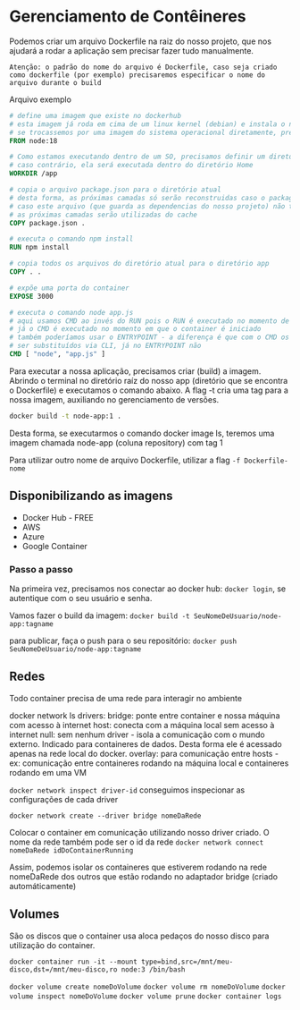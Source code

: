 # Gerenciamento de Contêineres

Podemos criar um arquivo Dockerfile na raiz do nosso projeto, que nos ajudará a rodar a aplicação sem precisar fazer tudo manualmente.
```
Atenção: o padrão do nome do arquivo é Dockerfile, caso seja criado como dockerfile (por exemplo) precisaremos especificar o nome do arquivo durante o build
```

Arquivo exemplo

```Dockerfile
# define uma imagem que existe no dockerhub 
# esta imagem já roda em cima de um linux kernel (debian) e instala o node
# se trocassemos por uma imagem do sistema operacional diretamente, precisaríamos instalar o node
FROM node:18 

# Como estamos executando dentro de um SO, precisamos definir um diretório para que a aplicação seja executada
# caso contrário, ela será executada dentro do diretório Home
WORKDIR /app

# copia o arquivo package.json para o diretório atual
# desta forma, as próximas camadas só serão reconstruidas caso o package.json tenha sofrido alguma alteração
# caso este arquivo (que guarda as dependencias do nosso projeto) não tenha sido alterado
# as próximas camadas serão utilizadas do cache
COPY package.json .

# executa o comando npm install
RUN npm install

# copia todos os arquivos do diretório atual para o diretório app
COPY . .

# expõe uma porta do container
EXPOSE 3000

# executa o comando node app.js
# aqui usamos CMD ao invés do RUN pois o RUN é executado no momento de build da imagem
# já o CMD é executado no momento em que o container é iniciado
# também poderíamos usar o ENTRYPOINT - a diferença é que com o CMD os argumentos podem
# ser substituídos via CLI, já no ENTRYPOINT não
CMD [ "node", "app.js" ]

```

Para executar a nossa aplicação, precisamos criar (build) a imagem. Abrindo o terminal no diretório raíz do nosso app (diretório que se encontra o Dockerfile) e executamos o comando abaixo. A flag -t cria uma tag para a nossa imagem, auxiliando no gerenciamento de versões.

```bash
docker build -t node-app:1 .
```

Desta forma, se executarmos o comando docker image ls, teremos uma imagem chamada node-app (coluna repository) com tag 1

Para utilizar outro nome de arquivo Dockerfile, utilizar a flag ` -f Dockerfile-nome `

## Disponibilizando as imagens

- Docker Hub - FREE
- AWS
- Azure
- Google Container

### Passo a passo

Na primeira vez, precisamos nos conectar ao docker hub: ` docker login `, se autentique com o seu usuário e senha.

Vamos fazer o build da imagem: `docker build -t SeuNomeDeUsuario/node-app:tagname`

para publicar, faça o push para o seu repositório: ` docker push SeuNomeDeUsuario/node-app:tagname `

## Redes

Todo container precisa de uma rede para interagir no ambiente

docker network ls
drivers:
bridge: ponte entre container e nossa máquina com acesso à internet
host: conecta com a máquina local sem acesso à internet
null: sem nenhum driver - isola a comunicação com o mundo externo. Indicado para containeres de dados. Desta forma ele é acessado apenas na rede local do docker.
overlay: para comunicação entre hosts - ex: comunicação entre containeres rodando na máquina local e containeres rodando em uma VM

`docker network inspect driver-id`
conseguimos inspecionar as configurações de cada driver

`docker network create --driver bridge nomeDaRede`

Colocar o container em comunicação utilizando nosso driver criado. O nome da rede também pode ser o id da rede
`docker network connect nomeDaRede idDoContainerRunning` 

Assim, podemos isolar os containeres que estiverem rodando na rede nomeDaRede dos outros que estão rodando no adaptador bridge (criado automáticamente)


## Volumes

São os discos que o container usa
aloca pedaços do nosso disco para utilização do container.  

`docker container run -it --mount type=bind,src=/mnt/meu-disco,dst=/mnt/meu-disco,ro node:3 /bin/bash`

`docker volume create nomeDoVolume`
`docker volume rm nomeDoVolume`
`docker volume inspect nomeDoVolume`
`docker volume prune`
`docker container logs`


